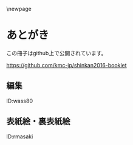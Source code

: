 \newpage

# あとがき
この冊子はgithub上で公開されています。

https://github.com/kmc-jp/shinkan2016-booklet

## 編集
ID:wass80

## 表紙絵・裏表紙絵
ID:rmasaki
